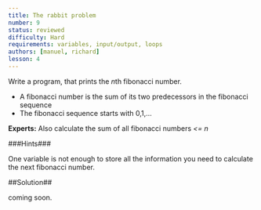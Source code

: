 ```yaml
---
title: The rabbit problem
number: 9
status: reviewed
difficulty: Hard
requirements: variables, input/output, loops
authors: [manuel, richard]
lesson: 4
---
```


Write a program, that prints the *n*th fibonacci number.

 * A fibonacci number is the sum of its two predecessors in the fibonacci sequence
 * The fibonacci sequence starts with 0,1,...

**Experts:** Also calculate the sum of all fibonacci numbers *<= n*

###Hints###

One variable is not enough to store all the information you need to calculate the next fibonacci number.

##Solution##

coming soon.

<!--


    #include <stdio.h>

    int main(void) {
        int n;
        int a = 0;
        int b = 1;
        int sum = 1;
        printf("Which fibonacci number should I calculate for you? ");
        scanf("%d", &n);

        if(n < 1) {
            printf("Seriously?\n");
            return 0;
        }
        if(n == 1)
            b = 0;
        while(--n > 1) {
            int tmp = a + b;
            a = b;
            b = tmp;
            sum += b;
        }
        printf("The fibonacci number is %d.\n", b);
        printf("The sum is %d.\n", sum);
        return 0;
    }

-->
